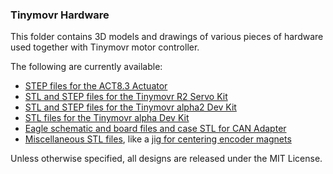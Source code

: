 ### Tinymovr Hardware

This folder contains 3D models and drawings of various pieces of hardware used together with Tinymovr motor controller.

The following are currently available:

- [STEP files for the ACT8.3 Actuator](./ACT8.3/)
- [STL and STEP files for the Tinymovr R2 Servo Kit](./DevKit_R2/)
- [STL and STEP files for the Tinymovr alpha2 Dev Kit](./DevKit_alpha2/)
- [STL files for the Tinymovr alpha Dev Kit](./DevKit_alpha/)
- [Eagle schematic and board files and case STL for CAN Adapter](./CANine/)
- [Miscellaneous STL files](./misc/), like a [jig for centering encoder magnets](./misc/magnet_jig.stl)

Unless otherwise specified, all designs are released under the MIT License.
